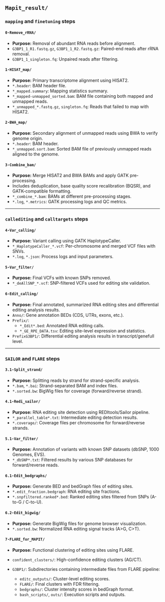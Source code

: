 ## `Mapit_result/`

### `mapping` and `finetuning` steps

#### `0-Remove_rRNA/`

* **Purpose:** Removal of abundant RNA reads before alignment.
* `G3BP1_1_R1.fastq.gz`, `G3BP1_1_R2.fastq.gz`: Paired-end reads after rRNA removal.
* `G3BP1_1_singleton.fq`: Unpaired reads after filtering.

#### `1-HISAT_map/`

* **Purpose:** Primary transcriptome alignment using HISAT2.
* `*.header`: BAM header file.
* `*_mapped.summary`: Mapping statistics summary.
* `*_mapped-unmapped_sorted.bam`: BAM file containing both mapped and unmapped reads.
* `*_unmapped_*.fastq.gz`, `singleton.fq`: Reads that failed to map with HISAT2.

#### `2-BWA_map/`

* **Purpose:** Secondary alignment of unmapped reads using BWA to verify genome origin.
* `*.header`: BAM header.
* `*_unmapped.sort.bam`: Sorted BAM file of previously unmapped reads aligned to the genome.

#### `3-Combine_bam/`

* **Purpose:** Merge HISAT2 and BWA BAMs and apply GATK pre-processing.
* Includes deduplication, base quality score recalibration (BQSR), and GATK-compatible formatting.
* `*_combine_*.bam`: BAMs at different pre-processing stages.
* `*.log`, `*.metrics`: GATK processing logs and QC metrics.

---

### `callediting` and `calltargets` steps

#### `4-Var_calling/`

* **Purpose:** Variant calling using GATK HaplotypeCaller.
* `*_HaplotypeCaller_*.vcf`: Per-chromosome and merged VCF files with SNVs.
* `*.log`, `*.json`: Process logs and input parameters.

#### `5-Var_filter/`

* **Purpose:** Final VCFs with known SNPs removed.
* `*_deAllSNP_*.vcf`: SNP-filtered VCFs used for editing site validation.

#### `6-Edit_calling/`

* **Purpose:** Final annotated, summarized RNA editing sites and differential editing analysis results.
* `Anno/`: Gene annotation BEDs (CDS, UTRs, exons, etc.).
* `Prefix/`:
  * `*_Edit*.bed`: Annotated RNA editing calls.
  * `*_GE_RPE_DATA.tsv`: Editing site-level expression and statistics.
* `PrefixG3BP1/`: Differential editing analysis results in transcript/genefull level.

---

### `SAILOR` and `FLARE` steps

#### `3.1-Split_strand/`

* **Purpose:** Splitting reads by strand for strand-specific analysis.
* `*.bam`, `*.bai`: Strand-separated BAM and index files.
* `*.sorted.bw`: BigWig files for coverage (forward/reverse strand).

#### `4.1-Redi_sailor/`

* **Purpose:** RNA editing site detection using REDItools/Sailor pipeline.
* `*_parallel_table*.txt`: Intermediate editing detection results.
* `*.coverage/`: Coverage files per chromosome for forward/reverse strands.

#### `5.1-Var_filter/`

* **Purpose:** Annotation of variants with known SNP datasets (dbSNP, 1000 Genomes, EVS).
* `*_dbSNP*.txt`: Filtered results by various SNP databases for forward/reverse reads.

#### `6.1-Edit_bedgraphs/`

* **Purpose:** Generate BED and bedGraph files of editing sites.
* `*.edit_fraction.bedgraph`: RNA editing site fractions.
* `*.snpfiltered.ranked*.bed`: Ranked editing sites filtered from SNPs (A-to-G / C-to-U).

#### `6.2-Edit_bigwig/`

* **Purpose:** Generate BigWig files for genome browser visualization.
* `*.sorted.bw`: Normalized RNA editing signal tracks (A>G, C>T).

#### `7-FLARE_for_MAPIT/`

* **Purpose:** Functional clustering of editing sites using FLARE.
* `confident_clusters/`: High-confidence editing clusters (AG/CT).
* `G3BP1/`: Subdirectories containing intermediate files from FLARE pipeline:

  * `editc_outputs/`: Cluster-level editing scores.
  * `FLARE/`: Final clusters with FDR filtering.
  * `bedgraphs/`: Cluster intensity scores in bedGraph format.
  * `bash_scripts/`, `outs/`: Execution scripts and outputs.